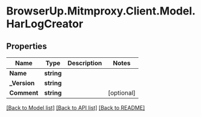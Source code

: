 # BrowserUp.Mitmproxy.Client.Model.HarLogCreator

## Properties

Name | Type | Description | Notes
------------ | ------------- | ------------- | -------------
**Name** | **string** |  | 
**_Version** | **string** |  | 
**Comment** | **string** |  | [optional] 

[[Back to Model list]](../README.md#documentation-for-models) [[Back to API list]](../README.md#documentation-for-api-endpoints) [[Back to README]](../README.md)


